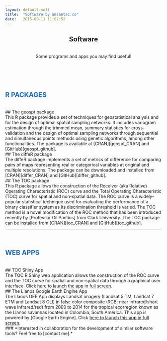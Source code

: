 ```yaml
---
layout: default-soft
title:  "Software by amsantac.co"
date:   2015-09-11 11:02:52
---
```

<header>
<h2>Software</h2>
<br>
<span class="byline">Some programs and apps you may find useful!</span>
</header>

<br>
<h2 style= "color:#1e6bb8">R PACKAGES</h2>
<br>
## The geospt package
<br>
This R package provides a set of techniques for geostatistical analysis and for the design of optimal spatial sampling networks. It includes variogram estimation through the trimmed mean, summary statistics for cross-validation and the design of optimal sampling networks through sequential and simultaneous points methods using genetic algorithms, among other functionalities. The package is available at [CRAN][geospt_CRAN] and [GitHub][geospt_github]. 

<br>
## The diffeR package
<br>
The diffeR package implements a set of metrics of difference for comparing pairs of maps representing real or categorical variables at original and multiple resolutions. The package can be downloaded and installed from [CRAN][differ_CRAN] and [GitHub][differ_github]. 

<br>
## The TOC package
<br>
This R package allows the construction of the Receiver (aka Relative) Operating Characteristic (ROC) curve and the Total Operating Characteristic (TOC) curve for spatial and non-spatial data. The ROC curve is a widely-popular statistical technique used for evaluating the performance of a binary classifier system as its discrimination threshold is varied. The TOC method is a novel modification of the ROC method that has been introduced recently by [Professor Gil Pontius] from Clark University. The TOC package can be installed from [CRAN][toc_CRAN] and [GitHub][toc_github].

<br>
<hr>
<br>
<h2 style= "color:#1e6bb8">WEB APPS</h2>
<br>
## TOC Shiny App
<br>
The TOC R Shiny web application allows the construction of the ROC curve and the TOC curve for spatial and non-spatial data through a graphical user interface. Click <a href="https://amsantac.shinyapps.io/TOCapp" target="_blank">here to launch the app in full screen</a>.

<br>
## The Llanos Google Earth Engine App
<br>
The Llanos GEE App displays Landsat imagery (Landsat 5 TM, Landsat 7 ETM and Landsat 8 OLI) in false color composite (RGB: near infrared/short wave infrared/red) from 2000 to 2014 for the tropical ecorregion known as the Llanos savannas located in Colombia, South America. This app is powered by [Google Earth Engine]. Click <a href="https://test-project-1036.appspot.com/" target="_blank">here to launch this app in full screen</a>.

<br>
### *Interested in collaboration for the development of similar software tools? Feel free to [contact me].*


[geospt_CRAN]: http://cran.r-project.org/web/packages/geospt/
[geospt_github]: https://github.com/amsantac/geospt
[differ_CRAN]: http://cran.r-project.org/web/packages/diffeR/
[differ_github]: https://github.com/amsantac/diffeR
[toc_CRAN]: http://cran.r-project.org/web/packages/TOC/
[toc_github]: https://github.com/amsantac/TOC
[Professor Gil Pontius]: http://www.clarku.edu/~rpontius/
[Google Earth Engine]: https://earthengine.google.org
[contact me]: contact.html
